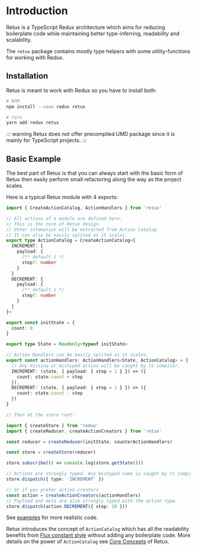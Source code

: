 # Introduction

Retux is a TypeScript Redux architecture which aims for reducing boilerplate code while maintaining better type-inferring, readability and scalability.

The `retux` package contains mostly type helpers with some utility-functions for working with Redux.

## Installation

Retux is meant to work with Redux so you have to install both:

```bash
# NPM
npm install --save redux retux

# Yarn
yarn add redux retux
```

::: warning
Retux does not offer precompiled UMD package since it is mainly for TypeScript projects.
:::

## Basic Example

The best part of Retux is that you can always start with the basic form of Retux then easily perform small refactoring along the way as the project scales.

Here is a typical Retux module with 4 exports:

```typescript
import { CreateActionCatalog, ActionHandlers } from 'retux'

// All actions of a module are defined here.
// This is the core of Retux design.
// Other infomation will be extracted from Action Catalog.
// It can also be easily splited as it scales.
export type ActionCatalog = CreateActionCatalog<{
  INCREMENT: {
    payload: {
      /** default 1 */
      step?: number
    }
  }
  DECREMENT: {
    payload: {
      /** default 1 */
      step?: number
    }
  }
}>

export const initState = {
  count: 0
}

export type State = Readonly<typeof initState>

// Action Handlers can be easily splited as it scales.
export const actionHandlers: ActionHandlers<State, ActionCatalog> = {
  // Any missing or mistyped action will be caught by ts compiler.
  INCREMENT: (state, { payload: { step = 1 } }) => ({
    count: state.count + step
  }),
  DECREMENT: (state, { payload: { step = 1 } }) => ({
    count: state.count - step
  })
}

// Then at the store root:

import { createStore } from 'redux'
import { createReducer, createActionCreators } from 'retux'

const reducer = createReducer(initState, counterActionHandlers)

const store = createStore(reducer)

store.subscribe(() => console.log(store.getState()))

// Actions are strongly typed. Any mistyped name is caught by ts compiler.
store.dispatch({ type: 'INCREMENT' })

// Or if you prefer action creators
const action = createActionCreators(actionHandlers)
// Payload and meta are also strongly typed with the action type.
store.dispatch(action.DECREMENT({ step: 10 }))
```

See [examples](https://github.com/crimx/retux/tree/master/examples) for more realistic code.

Retux introduces the concept of `ActionCatalog` which has all the readability benefits from [Flux constant style](https://redux.js.org/recipes/reducing-boilerplate#actions) without adding any boilerplate code. More details on the power of `ActionCatalog` see [Core Concepts](./core-concepts.md) of Retux.
